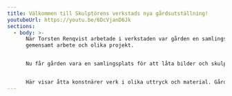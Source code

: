 ```yaml
---
title: Välkommen till Skulptörens verkstads nya gårdsutställning!
youtubeUrl: https://youtu.be/6DcVjanD6Jk
sections:
  - body: >-
      När Torsten Renqvist arbetade i verkstaden var gården en samlingsplats för
      gemensamt arbete och olika projekt.


      Nu får gården vara en samlingsplats för att låta bilder och skulpturer fortsätta tala och berätta, nu när vi inte kan samlas inomhus som vanligt.


      Här visar åtta konstnärer verk i olika uttryck och material. Gårdsutställningen kommer att förändras under tidens gång och detta är starten!
---
```

